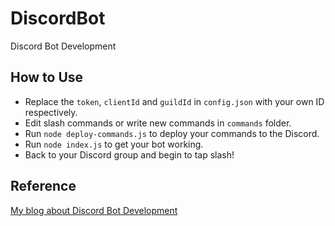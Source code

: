 # DiscordBot
Discord Bot Development

## How to Use
- Replace the `token`, `clientId` and `guildId` in `config.json` with your own ID respectively.
- Edit slash commands or write new commands in `commands` folder. 
- Run `node deploy-commands.js` to deploy your commands to the Discord.
- Run `node index.js` to get your bot working.
- Back to your Discord group and begin to tap slash!

## Reference
[My blog about Discord Bot Development](https://www.brokenmind.top/2023/06/16/Discord%20Bot%20JavaScript/)
